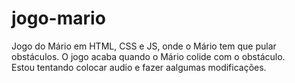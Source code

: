 # jogo-mario
Jogo do Mário em HTML, CSS e JS, onde o Mário tem que pular obstáculos. O jogo acaba quando o Mário colide com o obstáculo.<br />
Estou tentando colocar audio e fazer aalgumas modificações.
